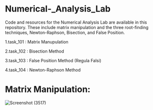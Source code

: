 # Numerical-_Analysis_Lab
Code and resources for the Numerical Analysis Lab are available in this repository. These include matrix manipulation and the three root-finding techniques, Newton-Raphson, Bisection, and False Position.

1.task_101 : Matrix Manupulation

2.task_102 : Bisection Method

3.task_103 : False Position Method (Regula Falsi) 

4.task_104 : Newton-Raphson Method 

# Matrix Manipulation:
![Screenshot (3517)](https://github.com/Imroj-Hassan/Numerical-_Analysis_Lab/assets/107574392/0ffb8af2-eb18-4057-8d5e-b5854b73ce4a)
